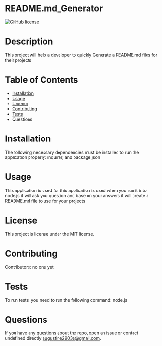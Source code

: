 
# README.md_Generator
[![GitHub license](https://img.shields.io/badge/license-MIT-blue.svg)](https://github.com/Gus199)
# Description
This project will help a developer to quickly Generate a README.md files for their projects
# Table of Contents 
* [Installation](#installation)
* [Usage](#usage)
* [License](#license)
* [Contributing](#contributing)
* [Tests](#tests)
* [Questions](#questions)
# Installation
The following necessary dependencies must be installed to run the application properly: inquirer, and package.json
# Usage
​This application is used for this application is used when you run it into node.js it will ask you question and base on your answers it will create a README.md file to use for your projects
# License
This project is license under the MIT license.
# Contributing
​Contributors: no one yet
# Tests
To run tests, you need to run the following command: node.js
# Questions
If you have any questions about the repo, open an issue or contact undefined directly augustine2903a@gmail.com.
